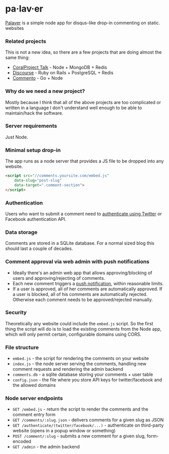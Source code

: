 # pa·lav·er

[Palaver](http://www.thefreedictionary.com/palaver) is a simple node app for disqus-like drop-in commenting on static. websites

### Related projects

This is not a new idea, so there are a few projects that are doing almost the same thing:

* [CoralProject Talk](https://github.com/coralproject/talk) - Node + MongoDB + Redis
* [Discourse](https://github.com/discourse/discourse) - Ruby on Rails + PostgreSQL + Redis
* [Commento](https://github.com/adtac/commento) - Go + Node

### Why do we need a new project? 

Mostly because I think that all of the above projects are too complicated or written in a language I don't understand well enough to be able to maintain/hack the software.

### Server requirements

Just Node.

### Minimal setup drop-in

The app runs as a node server that provides a JS file to be dropped into any website.

```html
<script src="//comments.yoursite.com/embed.js"
    data-slug="post-slug"
    data-target=".comment-section">
</script>
```

### Authentication

Users who want to submit a comment need to [authenticate using Twitter](http://passportjs.org/docs/twitter) or Facebook authentication API.

### Data storage

Comments are stored in a SQLite database. For a normal sized blog this should last a couple of decades.

### Comment approval via web admin with push notifications

* Ideally there's an admin web app that allows approving/blocking of users and approving/rejecting of comments. 
* Each new comment triggers a [push notification](https://developer.mozilla.org/en-US/docs/Web/API/Push_API), within reasonable limits.
* If a user is approved, all of her comments are automatically approved. If a user is blocked, all of his comments are automatically rejected. Otherwise each comment needs to be approved/rejected manually.

### Security

Theoretically any website could include the `embed.js` script. So the first thing the script will do is to load the existing comments from the Node app, which will only permit certain, configurable domains using CORS. 

### File structure

* `embed.js` - the script for rendering the comments on your website
* `index.js` - the node server serving the comments, handling new comment requests and rendering the admin backend
* `comments.db` - a sqlite database storing your comments + user table
* `config.json` - the file where you store API keys for twitter/facebook and the allowed domains

### Node server endpoints

* `GET /embed.js` - return the script to render the comments and the comment entry form
* `GET /comments/:slug.json` - delivers comments for a given slug as JSON
* `GET /authenticate/(twitter/facebook/...)` - authenticate on third-party website (opens in a popup window or something)
* `POST /comment/:slug` - submits a new comment for a given slug, form-encoded
* `GET /admin` - the admin backend
